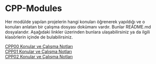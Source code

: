 # CPP-Modules

Her modülde yapılan projelerin hangi konuları öğrenerek yapıldığı ve o konuları anlatan bir çalışma dosyası dokümanı vardır. Bunlar README.md dosyalarıdır. Aşağıdaki linkler üzerinden bunlara ulaşabilirsiniz ya da ilgili klasörlerin içinde de bulabilirsiniz.

[CPP00 Konular ve Çalışma Notları](https://github.com/b-tekinli/CPP-Modules/blob/main/CPP00/README.md) <br />
[CPP01 Konular ve Çalışma Notları](https://github.com/b-tekinli/CPP-Modules/blob/main/CPP01/README.md) <br />
[CPP02 Konular ve Çalışma Notları](https://github.com/b-tekinli/CPP-Modules/blob/main/CPP02/README.md) 
